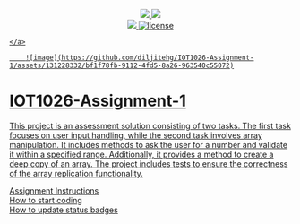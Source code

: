 <p align="center">
	<a href="https://github.com/GwGibson/IOT1026-Assignment-1/actions/workflows/ci.yml">
    <img src="https://github.com/GwGibson/IOT1026-Assignment-1/actions/workflows/ci.yml/badge.svg"/>
    </a>
	<a href="https://github.com/GwGibson/IOT1026-Assignment-1/actions/workflows/formatting.yml">
    <img src="https://github.com/GwGibson/IOT1026-Assignment-1/actions/workflows/formatting.yml/badge.svg"/>
	<br/>
    <a href="https://codecov.io/gh/GwGibson/IOT1026-Assignment-1" > 
    <img src="https://codecov.io/gh/GwGibson/IOT1026-Assignment-1/branch/main/graph/badge.svg?token=JS0857X5JD"/>
	<img title="MIT License" alt="license" src="https://img.shields.io/badge/license-MIT-informational?style=flat-square">	
            
    </a>
</p>
        
        ![image](https://github.com/diljitehg/IOT1026-Assignment-1/assets/131228332/bf1f78fb-9112-4fd5-8a26-963540c55072)

        
# IOT1026-Assignment-1

This project is an assessment solution consisting of two tasks. The first task focuses on user input handling, while the second task involves array manipulation. It includes methods to ask the user for a number and validate it within a specified range. Additionally, it provides a method to create a deep copy of an array. The project includes tests to ensure the correctness of the array replication functionality.

        
[Assignment Instructions](docs/instructions.md)  
[How to start coding](docs/how-to-use.md)  
[How to update status badges](docs/how-to-update-badges.md)
